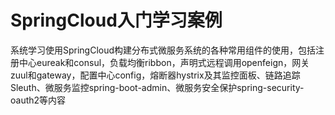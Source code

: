 # SpringCloud入门学习案例
系统学习使用SpringCloud构建分布式微服务系统的各种常用组件的使用，包括注册中心eureak和consul，负载均衡ribbon，声明式远程调用openfeign，网关zuul和gateway，配置中心config，熔断器hystrix及其监控面板、链路追踪Sleuth、微服务监控spring-boot-admin、微服务安全保护spring-security-oauth2等内容
